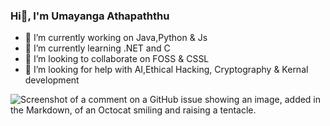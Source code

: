 ### Hi👋, I'm Umayanga Athapaththu

- 🔭 I’m currently working on Java,Python & Js 
- 🌱 I’m currently learning .NET and C 
- 👯 I’m looking to collaborate on FOSS & CSSL 
- 🤔 I’m looking for help with AI,Ethical Hacking, Cryptography & Kernal development

![Screenshot of a comment on a GitHub issue showing an image, added in the Markdown, of an Octocat smiling and raising a tentacle.](https://myoctocat.com/assets/images/base-octocat.svg)

<!--
**Umayanga12/Umayanga12** is a ✨ _special_ ✨ repository because its `README.md` (this file) appears on your GitHub profile.

Here are some ideas to get you started:


- 💬 Ask me about ...
- 📫 How to reach me: ...
- 😄 Pronouns: ...
- ⚡ Fun fact: ...
-->
